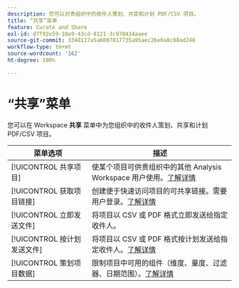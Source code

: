 ```yaml
---
description: 您可以对贵组织中的收件人策划、共享和计划 PDF/CSV 项目。
title: “共享”菜单
feature: Curate and Share
exl-id: d7f92e59-18e9-43cd-8121-3c970434aaee
source-git-commit: 3348117a5a6007017735a95aec26e6a8c88ad248
workflow-type: tm+mt
source-wordcount: '162'
ht-degree: 100%

---
```


# “共享”菜单

您可以在 Workspace **共享** 菜单中为您组织中的收件人策划、共享和计划 PDF/CSV 项目。

| 菜单选项 | 描述 |
| --- | --- |
| [!UICONTROL 共享项目] | 使某个项目可供贵组织中的其他 Analysis Workspace 用户使用。[了解详情](https://experienceleague.adobe.com/docs/analytics/analyze/analysis-workspace/curate-share/share-projects.html?lang=zh-Hans) |
| [!UICONTROL 获取项目链接] | 创建便于快速访问项目的可共享链接。需要用户登录。[了解详情](https://experienceleague.adobe.com/docs/analytics/analyze/analysis-workspace/curate-share/shareable-links.html?lang=zh-Hans) |
| [!UICONTROL 立即发送文件] | 将项目以 CSV 或 PDF 格式立即发送给指定收件人。 |
| [!UICONTROL 按计划发送文件] | 将项目以 CSV 或 PDF 格式按计划发送给指定收件人。[了解详情](https://experienceleague.adobe.com/docs/analytics/analyze/analysis-workspace/curate-share/t-schedule-report.html?lang=zh-Hans) |
| [!UICONTROL 策划项目数据] | 限制项目中可用的组件（维度、量度、过滤器、日期范围）。[了解详情](https://experienceleague.adobe.com/docs/analytics/analyze/analysis-workspace/curate-share/curate.html?lang=zh-Hans) |
